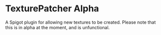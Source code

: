 # TexturePatcher Alpha
A Spigot plugin for allowing new textures to be created. 
Please note that this is in alpha at the moment, and is unfunctional.
